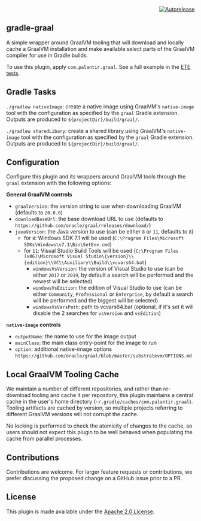 <p align="right">
<a href="https://autorelease.general.dmz.palantir.tech/palantir/gradle-graal"><img src="https://img.shields.io/badge/Perform%20an-Autorelease-success.svg" alt="Autorelease"></a>
</p>

gradle-graal
------------
A simple wrapper around GraalVM tooling that will download and locally cache a GraalVM installation and make
available select parts of the GraalVM compiler for use in Gradle builds.

To use this plugin, apply `com.palantir.graal`. See a full example in the
[ETE tests](src/test/groovy/com/palantir/gradle/graal/GradleGraalEndToEndSpec.groovy).

Gradle Tasks
------------
`./gradlew nativeImage`: create a native image using GraalVM's `native-image` tool with the configuration as specified
by the `graal` Gradle extension. Outputs are produced to `${projectDir}/build/graal/`.

`./gradlew sharedLibary`: create a shared library using GraalVM's `native-image` tool with the configuration as specified
by the `graal` Gradle extension. Outputs are produced to `${projectDir}/build/graal/`.

Configuration
-------------
Configure this plugin and its wrappers around GraalVM tools through the `graal` extension with the following options:

**General GraalVM controls**
* `graalVersion`: the version string to use when downloading GraalVM (defaults to `20.0.0`)
* `downloadBaseUrl`: the base download URL to use (defaults to `https://github.com/oracle/graal/releases/download/`)
* `javaVersion`: the Java version to use (can be either `8` or `11`, defaults to `8`)
    * for `8`: Windows SDK 7.1 will be used (`C:\Program Files\Microsoft SDKs\Windows\v7.1\Bin\SetEnv.cmd`)
    * for `11`: Visual Studio Build Tools will be used (`C:\Program Files (x86)\Microsoft Visual Studio\{version}\\{edition}\\VC\\Auxiliary\\Build\\vcvars64.bat`)
        * `windowsVsVersion`: the version of Visual Studio to use (can be either `2017` or `2019`, by default a search will be performed and the newest will be selected)
        * `windowsVsEdition`: the edition of Visual Studio to use (can be either `Community`, `Professional` or `Enterprise`, by default a search will be performed and the biggest will be selected)
        * `windowsVsVarsPath`: path to vcvars64.bat (optional, if it's set it will disable the 2 searches for `vsVersion` and `vsEdition`)


**`native-image` controls**
* `outputName`: the name to use for the image output
* `mainClass`: the main class entry-point for the image to run
* `option`: additional native-image options `https://github.com/oracle/graal/blob/master/substratevm/OPTIONS.md`

Local GraalVM Tooling Cache
---------------------------
We maintain a number of different repositories, and rather than re-download tooling and cache it per repository, this
plugin maintains a central cache in the user's home directory (`~/.gradle/caches/com.palantir.graal`). Tooling artifacts 
are cached by version, so multiple projects referring to different GraalVM versions will not corrupt the cache.

No locking is performed to check the atomicity of changes to the cache, so users should not expect this plugin to be
well behaved when populating the cache from parallel processes.

Contributions
-------------
Contributions are welcome. For larger feature requests or contributions, we prefer discussing the proposed change on 
a GitHub issue prior to a PR.

License
-------
This plugin is made available under the [Apache 2.0 License](http://www.apache.org/licenses/LICENSE-2.0).
